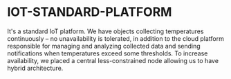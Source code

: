 # IOT-STANDARD-PLATFORM
It's a standard IoT platform. We have objects collecting temperatures continuously – no unavailability is tolerated, in addition to the cloud platform responsible for managing and analyzing collected data and sending notifications when temperatures exceed some thresholds. To increase availability, we placed a central less-constrained node allowing us to have hybrid architecture. 
